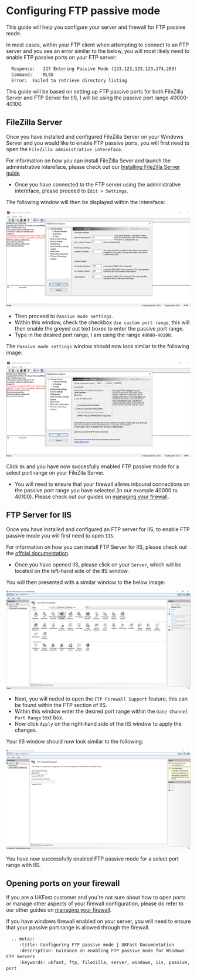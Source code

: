 # Configuring FTP passive mode

This guide will help you configure your server and firewall for FTP passive mode.

In most cases, within your FTP client when attempting to connect to an FTP server and you see an error similar to the below, you will most likely need to enable FTP passive ports on your FTP server:

```console
  Response:   227 Entering Passive Mode (123,123,123,123,174,209)
  Command:    MLSD
  Error:  Failed to retrieve directory listing
```

This guide will be based on setting up FTP passive ports for both FileZilla Server and FTP Server for IIS, I will be using the passive port range 40000-40100.

## FileZilla Server

Once you have installed and configured FileZilla Server on your Windows Server and you would like to enable FTP passive ports, you will first need to open the `FileZilla administrative intereface`.

For information on how you can install FileZilla Sever and launch the administrative intereface, please check out our [Installing FileZilla Server guide](/operatingsystems/windows/ftp/filezilla_server.html)

- Once you have connected to the FTP server using the administrative intereface, please proceed to `Edit > Settings`.

The following window will then be displayed within the intereface:

![FTP Settings](files/passive_mode/ftp_settings.PNG)

- Then proceed to `Passive mode settings`.
- Within this window, check the checkbox `Use custom port range`, this will then enable the greyed out text boxes to enter the passive port range. 
- Type in the desired port range, I am using the range `40000-40100`.

The `Passive mode settings` window should now look similar to the following image:

![FTP Passive Settings](files/passive_mode/ftp_passivesettings.PNG)

Click `Ok` and you have now succesfully enabled FTP passive mode for a select port range on your FileZila Server.

- You will need to ensure that your firewall allows inbound connections on the passive port range you have selected (in our example 40000 to 40100). Please check out our guides on [managing your firewall](/network/firewalls/).

## FTP Server for IIS

Once you have installed and configured an FTP server for IIS, to enable FTP passive mode you will first need to open `IIS`.

For information on how you can install FTP Server for IIS, please check out the [offcial documentation](https://docs.microsoft.com/en-us/iis/publish/using-the-ftp-service/scenario-build-an-ftp-site-on-iis).

- Once you have opened IIS, please click on your `Server`, which will be located on the left-hand side of the IIS window.

You will then presented with a similar window to the below image:

![IIS Server](files/passive_mode/IIS_server.PNG)

- Next, you will neded to open the `FTP Firewall Support` feature, this can be found within the FTP section of IIS.
- Within this window enter the desired port range within the `Date Channel Port Range` text box.
- Now click `Apply` on the right-hand side of the IIS window to apply the changes.

Your IIS window should now look similar to the following:

![IIS Passive Settings](files/passive_mode/IIS_passivesettings.PNG)

You have now successfully enabled FTP passive mode for a select port range with IIS.

## Opening ports on your firewall

If you are a UKFast customer and you're not sure about how to open ports or manage other aspects of your firewall configuration, please do refer to our other guides on [managing your firewall](/network/firewalls/).

If you have windows firewall enabled on your server, you will need to ensure that your passive port range is allowed through the firewall.

```eval_rst
  .. meta::
     :title: Configuring FTP passive mode | UKFast Documentation
     :description: Guidance on enabling FTP passive mode for Windows FTP Servers
     :keywords: ukfast, ftp, filezilla, server, windows, iis, passive, port
